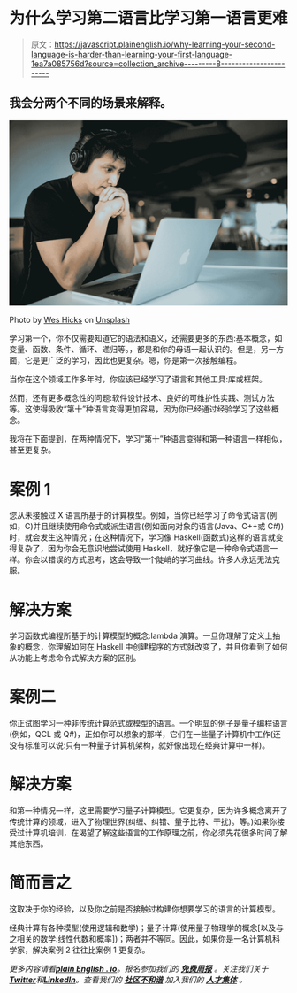 # 为什么学习第二语言比学习第一语言更难

> 原文：<https://javascript.plainenglish.io/why-learning-your-second-language-is-harder-than-learning-your-first-language-1ea7a085756d?source=collection_archive---------8----------------------->

## 我会分两个不同的场景来解释。

![](img/5583977b81e2527f7dfd3c960b0118d8.png)

Photo by [Wes Hicks](https://unsplash.com/@sickhews?utm_source=medium&utm_medium=referral) on [Unsplash](https://unsplash.com?utm_source=medium&utm_medium=referral)

学习第一个，你不仅需要知道它的语法和语义，还需要更多的东西:基本概念，如变量、函数、条件、循环、递归等。，都是和你的母语一起认识的。但是，另一方面，它是更广泛的学习，因此也更复杂。嗯，你是第一次接触编程。

当你在这个领域工作多年时，你应该已经学习了语言和其他工具:库或框架。

然而，还有更多概念性的问题:软件设计技术、良好的可维护性实践、测试方法等。这使得吸收“第十”种语言变得更加容易，因为你已经通过经验学习了这些概念。

我将在下面提到，在两种情况下，学习“第十”种语言变得和第一种语言一样相似，甚至更复杂。

# **案例 1**

您从未接触过 X 语言所基于的计算模型。例如，当你已经学习了命令式语言(例如，C)并且继续使用命令式或派生语言(例如面向对象的语言(Java、C++或 C#))时，就会发生这种情况；在这种情况下，学习像 Haskell(函数式)这样的语言就变得复杂了，因为你会无意识地尝试使用 Haskell，就好像它是一种命令式语言一样。你会以错误的方式思考，这会导致一个陡峭的学习曲线。许多人永远无法克服。

# **解决方案**

学习函数式编程所基于的计算模型的概念:lambda 演算。一旦你理解了定义上抽象的概念，你理解如何在 Haskell 中创建程序的方式就改变了，并且你看到了如何从功能上考虑命令式解决方案的区别。

# **案例二**

你正试图学习一种非传统计算范式或模型的语言。一个明显的例子是量子编程语言(例如，QCL 或 Q#)，正如你可以想象的那样，它们在一些量子计算机中工作(还没有标准可以说:只有一种量子计算机架构，就好像出现在经典计算中一样)。

# **解决方案**

和第一种情况一样，这里需要学习量子计算模型。它更复杂，因为许多概念离开了传统计算的领域，进入了物理世界(纠缠、纠错、量子比特、干扰)。等。)如果你接受过计算机培训，在渴望了解这些语言的工作原理之前，你必须先花很多时间了解其他东西。

# **简而言之**

这取决于你的经验，以及你之前是否接触过构建你想要学习的语言的计算模型。

经典计算有各种模型(使用逻辑和数学)；量子计算(使用量子物理学的概念[以及与之相关的数学:线性代数和概率])；两者并不等同。因此，如果你是一名计算机科学家，解决案例 2 往往比案例 1 更复杂。

*更多内容请看*[***plain English . io***](https://plainenglish.io/)*。报名参加我们的* [***免费周报***](http://newsletter.plainenglish.io/) *。关注我们关于*[***Twitter***](https://twitter.com/inPlainEngHQ)*和*[***LinkedIn***](https://www.linkedin.com/company/inplainenglish/)*。查看我们的* [***社区不和谐***](https://discord.gg/GtDtUAvyhW) *加入我们的* [***人才集体***](https://inplainenglish.pallet.com/talent/welcome) *。*